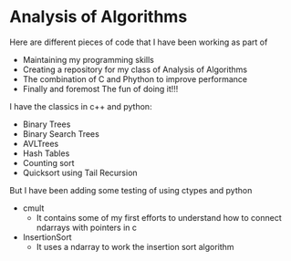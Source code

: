 # Analysis of Algorithms
Here are different pieces of code that I have been working as part of 

 * Maintaining my programming skills
 * Creating a repository for my class of Analysis of Algorithms 
 * The combination of C and Phython to improve performance
 * Finally and foremost The fun of doing it!!!

I have the classics in c++ and python:

* Binary Trees
* Binary Search Trees
* AVLTrees
* Hash Tables
* Counting sort
* Quicksort using Tail Recursion

But I have been adding some testing of using ctypes and python

* cmult 
    * It contains some of my first efforts to understand how to connect ndarrays with pointers in c
* InsertionSort 
    * It uses a ndarray to work the insertion sort algorithm
    
   

 
